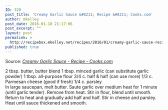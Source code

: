 ```yaml
---
ID: 320
post_title: 'Creamy Garlic Sauce &#8211; Recipe &#8211; Cooks.com'
author: mkelley
post_date: 2016-01-18 21:17:06
post_excerpt: ""
layout: post
permalink: >
  http://recipebox.mkelley.net/recipes/2016/01/creamy-garlic-sauce-recipe-cooks-com/
published: true
---
```

Source: <em><a href="http://www.cooks.com/recipe/nd4xt6mt/creamy-garlic-sauce.html">Creamy Garlic Sauce - Recipe - Cooks.com</a></em>
<div id="ip2"><span class="ingredient">2 tbsp. butter, butter blend</span>
<span class="ingredient">1 tbsp. minced garlic (can substitute garlic powder)</span>
<span class="ingredient">1 tbsp. all-purpose flour</span>
<span class="ingredient">3/4 c. half &amp; half (can use more)</span>
<span class="ingredient">1/3 c. Parmesan cheese (good if fresh)</span>
<span class="ingredient">1/4 c. parsley</span></div>
<div class="instructions">In large saucepan, melt butter. Saute garlic over medium heat for 1 minute (until garlic tender). Remove from heat. Stir in flour, blend until smooth. Return to heat and gradually add half and half. Stir in cheese and parsley. Heat until sauce thickened and smooth.</div>